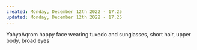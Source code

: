 ```yaml
---
created: Monday, December 12th 2022 - 17.25
updated: Monday, December 12th 2022 - 17.25
---
```

YahyaAqrom happy face wearing tuxedo and sunglasses, short hair, upper body, broad eyes